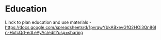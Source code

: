 # Education
Linck to plan education and use materials - https://docs.google.com/spreadsheets/d/1pvrqwYbkABxevGfQ2HOi3Qn86In-HotcQd-edLeAyAc/edit?usp=sharing
